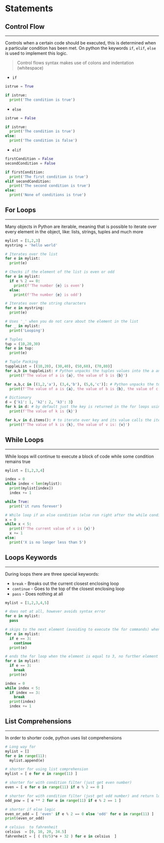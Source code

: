 # Statements

## Control Flow
---
Controls when a certain code should be executed, this is determined when a particular condition has been met. On python the keywords `if`, `elif`, `else` is used to implement this logic.

> Control flows syntax makes use of colons and indentation (whitespace)

- `if`
```python
istrue = True

if istrue:
  print('The condition is true')
```

- `else`
```python
istrue = False

if istrue:
  print('The condition is true')
else:
  print('The condition is false')
```

- `elif`
```python
firstCondition = False
secondCondition = False

if firstCondition:
  print('The first condition is true')
elif secondCondition:
  print('The second condition is true')
else:
  print('None of conditions is true')
```

## For Loops
---
Many objects in Python are iterable, meaning that is possible to iterate over every element in the object, like: lists, strings, tuples and much more

```python
mylist = [1,2,3]
mystring = 'hello world'

# Iterates over the list
for e in mylist:
  print(e)

# Checks if the element of the list is even or odd
for e in mylist:
  if e % 2 == 0:
    print(f'The number {e} is even')
  else:
    print(f'The number {e} is odd')

# Iterates over the string characters
for e in mystring:
  print(e)

# Uses '_' when you do not care about the element in the list
for _ in mylist:
  print('Looping')

# Tuples
tup = (10,20,30)
for e in tup:
  print(e)

# Tuple Packing
tuppleList = [(10,20), (30,40), (50,60), (70,80)]
for a,b in tuppleList: # Python unpacks the tuples values into the a and b variables
  print(f'The value of a is {a}, the value of b is {b}')

for a,b,c in [(1,2,'a'), (3,4,'b'), (5,6,'c')]: # Python unpacks the tuples values into the a, b and c variables
  print(f'The value of a is {a}, the value of b is {b}, the value of c is {c}')

# Dictionary
d = {'k1': 1, 'k2': 2, 'k3': 3}
for k in d: # by default just the key is returned in the for loops using dictionaries
  print(f'The value of k is {k}')

for k,v in d.items(): # to iterate over key and its value calls the items() method that return a tuple
  print(f'The value of k is {k}, the value of v is: {v}')
```
## While Loops
---

While loops will continue to execute a block of code while some condition remains true

```python
mylist = [1,2,3,4]

index = 0
while index < len(mylist):
  print(mylist[index])
  index += 1

while True:
  print('it runs forever')

# While loop if an else condition (else run right after the while condition fails)
x = 0
while x < 5:
  print(f'The current value of x is {x}')
  x += 1
else:
  print('X is no longer less than 5')
```

## Loops Keywords
---

During loops there are three special keywords:

- `break` - Breaks out the current closest enclosing loop
- `continue` - Goes to the top of the closest enclosing loop
- `pass` - Does nothing at all

```python
mylist = [1,2,3,4,5]

# does not at all, however avoids syntax error
for e in mylist:
  pass

# skips to the next element (avoiding to execute the for commands) when the element is equal to 3
for e in mylist:
  if e == 3:
    continue
  print(e)

# ends the for loop when the element is equal to 3, no further element will be evaluated
for e in mylist:
  if e == 3:
    break
  print(e)

index = 0
while index < 5:
  if index == 3:
    break
  print(index)
  index += 1
``` 

## List Comprehensions
---

In order to shorter code, python uses list comprehensions
```python
# Long way for
mylist = []
for e in range(11):
  mylist.append(e)

# shorter for using list comprehension
mylist = [ e for e in range(11) ]

# shorter for with condition filter (just get even number)
even = [ e for e in range(11) if e % 2 == 0 ]

# shorter for with condition filter (just get odd number) and return logic (power of the element)
odd_pow = [ e ** 2 for e in range(11) if e % 2 == 1 ] 

# shorter if else logic
even_or_odd = [ 'even' if e % 2 == 0 else 'odd' for e in range(11) ]
print(even_or_odd)

# celsius  to fahrenheit
celsius  = [0, 10, 20, 34.5]
fahrenheit = [ ( (9/5)*e + 32 ) for e in celsius  ]
```
